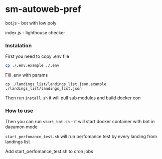 # sm-autoweb-pref


bot.js - bot with low poly 

index.js - lighthouse checker


### Instalation
First you need to copy .env file

```sh
cp ./.env.example ./.env
```
Fill .env with params

```
cp ./landings_list/landings_list.json.example ./landings_list/landings_list.json
```


Then run `install.sh` it will pull sub modules and build docker con

### How to use 

Then you can run `start_bot.sh` - it will start docker container with bot in daeamon mode

`start_perfomance_test.sh` will run perfomance test by every landing from landings list

Add start_perfomance_test.sh to cron jobs
